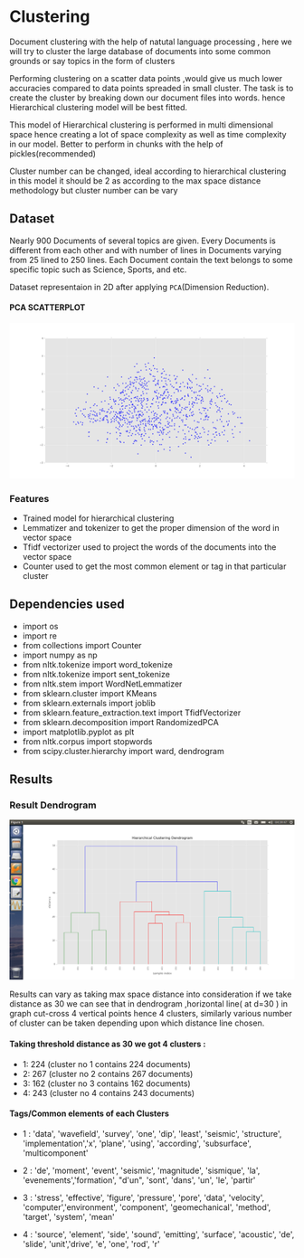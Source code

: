 
# Clustering
Document clustering with the help of natutal language processing , here we will try to cluster the large database of documents into some common grounds or say topics in the form of clusters

 Performing clustering on a scatter data points ,would give us much lower accuracies compared to data points spreaded in small cluster. The task is to create the cluster by breaking down our document files into words. hence Hierarchical clustering model will be best fitted.
 
 This model of Hierarchical clustering is performed in multi dimensional space hence creating a lot of space complexity as well as time complexity in our model. Better to perform in chunks with the help of pickles(recommended)

 Cluster number can be changed, ideal according to hierarchical clustering in this model it should be 2 as according to the max space distance methodology but cluster number can be vary


## Dataset

Nearly 900 Documents of several topics are given. Every Documents is different from each other and with number of lines in Documents varying from 25 lined to 250 lines. Each Document contain the text belongs to some specific topic such as Science, Sports, and etc.


Dataset representaion in 2D after applying `PCA`(Dimension Reduction).

#### PCA SCATTERPLOT

![PCA SCATTERPLOT](https://github.com/rushil83/document_based_clustering/blob/master/pca_scatter_plot.png)


### Features

- Trained model for hierarchical clustering
- Lemmatizer and tokenizer to get the proper dimension of the word in vector space
- Tfidf vectorizer used to project the words of the documents into the vector space
- Counter used to get the most common element or tag in that particular cluster

## Dependencies used

- import os
- import re
- from collections import Counter
- import numpy as np
- from nltk.tokenize import word_tokenize
- from nltk.tokenize import sent_tokenize
- from nltk.stem import WordNetLemmatizer
- from sklearn.cluster import KMeans
- from sklearn.externals import joblib
- from sklearn.feature_extraction.text import TfidfVectorizer
- from sklearn.decomposition import RandomizedPCA
- import matplotlib.pyplot as plt
- from nltk.corpus import stopwords
- from scipy.cluster.hierarchy import ward, dendrogram


## Results

### Result Dendrogram

![DENDROGRAM](https://github.com/rushil83/document_based_clustering/blob/master/result_dendrogram.png)


Results can vary as taking max space distance into consideration if we take distance as 30 we
can see that in dendrogram ,horizontal line( at d=30 ) in graph cut-cross 4 vertical points hence
4 clusters, similarly various number of cluster can be taken depending upon which distance line
chosen.


#### Taking threshold distance as 30 we got 4 clusters :

-  1: 224 (cluster no 1 contains 224 documents)
-  2: 267 (cluster no 2 contains 267 documents)
-  3: 162 (cluster no 3 contains 162 documents) 
-  4: 243 (cluster no 4 contains 243 documents)



#### Tags/Common elements of each Clusters


- 1 : 'data', 'wavefield', 'survey', 'one', 'dip', 'least', 'seismic', 'structure', 'implementation','x', 'plane',        'using', 'according', 'subsurface', 'multicomponent'

- 2 : 'de', 'moment', 'event', 'seismic', 'magnitude', 'sismique', 'la', 'evenements','formation', "d'un", 'sont',        'dans', 'un', 'le', 'partir'

- 3 : 'stress', 'effective', 'figure', 'pressure', 'pore', 'data', 'velocity', 'computer','environment',                  'component', 'geomechanical', 'method', 'target', 'system', 'mean'

- 4 : 'source', 'element', 'side', 'sound', 'emitting', 'surface', 'acoustic', 'de', 'slide', 'unit','drive', 'e',        'one', 'rod', 'r'




